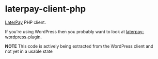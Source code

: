 laterpay-client-php
===================

[LaterPay](http://www.laterpay.net/) PHP client.

If you're using WordPress then you probably want to look at [laterpay-wordpress-plugin](https://github.com/laterpay/laterpay-wordpress-plugin).

**NOTE** This code is actively being extracted from the WordPress client and not yet in a usable state
